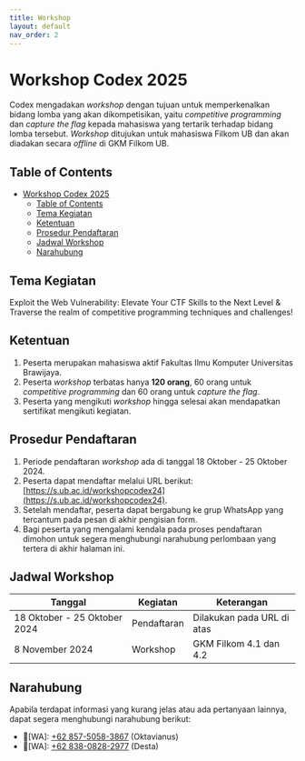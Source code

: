```yaml
---
title: Workshop
layout: default
nav_order: 2
---
```


# Workshop Codex 2025

Codex mengadakan _workshop_ dengan tujuan untuk memperkenalkan bidang lomba yang akan dikompetisikan, yaitu _competitive programming_ dan _capture the flag_ kepada mahasiswa yang tertarik terhadap bidang lomba tersebut. _Workshop_ ditujukan untuk mahasiswa Filkom UB dan akan diadakan secara _offline_ di GKM Filkom UB.

## Table of Contents

- [Workshop Codex 2025](#workshop-codex-2025)
  - [Table of Contents](#table-of-contents)
  - [Tema Kegiatan](#tema-kegiatan)
  - [Ketentuan](#ketentuan)
  - [Prosedur Pendaftaran](#prosedur-pendaftaran)
  - [Jadwal Workshop](#jadwal-workshop)
  - [Narahubung](#narahubung)

## Tema Kegiatan

Exploit the Web Vulnerability: Elevate Your CTF Skills to the Next Level & Traverse the realm of competitive programming techniques and challenges!

## Ketentuan

1. Peserta merupakan mahasiswa aktif Fakultas Ilmu Komputer Universitas Brawijaya.
2. Peserta _workshop_ terbatas hanya **120 orang**, 60 orang untuk _competitive programming_ dan 60 orang untuk _capture the flag_.
3. Peserta yang mengikuti _workshop_ hingga selesai akan mendapatkan sertifikat mengikuti kegiatan.

## Prosedur Pendaftaran

1. Periode pendaftaran _workshop_ ada di tanggal 18 Oktober - 25 Oktober 2024.
2. Peserta dapat mendaftar melalui URL berikut: [https://s.ub.ac.id/workshopcodex24](https://s.ub.ac.id/workshopcodex24).
3. Setelah mendaftar, peserta dapat bergabung ke grup WhatsApp yang tercantum pada pesan di akhir pengisian form.
4. Bagi peserta yang mengalami kendala pada proses pendaftaran dimohon untuk segera menghubungi narahubung perlombaan yang tertera di akhir halaman ini.

## Jadwal Workshop


| Tanggal                       | Kegiatan          | Keterangan                    |
|-------------------------------|-------------------|-------------------------------|
| 18 Oktober - 25 Oktober 2024  | Pendaftaran       | Dilakukan pada URL di atas    |
| 8 November 2024               | Workshop          | GKM Filkom 4.1 dan 4.2        |

## Narahubung

Apabila terdapat informasi yang kurang jelas atau ada pertanyaan lainnya, dapat segera menghubungi narahubung berikut:

- 👤[WA]: [+62 857-5058-3867](https://wa.me/+6285750583867) (Oktavianus)
- 👤[WA]: [+62 838-0828-2977](https://wa.me/+6283808282977) (Desta)
